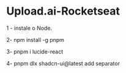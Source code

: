 # Upload.ai-Rocketseat

1 - instale o Node.

2- npm install -g pnpm

3- pnpm i lucide-react

4- pnpm dlx shadcn-ui@latest add separator